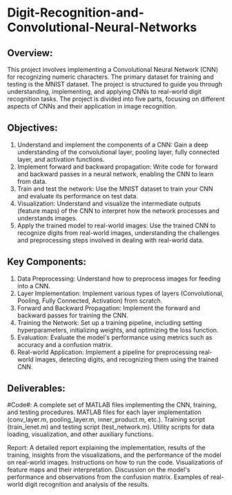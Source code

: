 # Digit-Recognition-and-Convolutional-Neural-Networks
## Overview:
This project involves implementing a Convolutional Neural Network (CNN) for recognizing numeric characters. The primary dataset for training and testing is the MNIST dataset. The project is structured to guide you through understanding, implementing, and applying CNNs to real-world digit recognition tasks. The project is divided into five parts, focusing on different aspects of CNNs and their application in image recognition.

## Objectives:
1. Understand and implement the components of a CNN: Gain a deep understanding of the convolutional layer, pooling layer, fully connected layer, and activation functions.
2. Implement forward and backward propagation: Write code for forward and backward passes in a neural network, enabling the CNN to learn from data.
3. Train and test the network: Use the MNIST dataset to train your CNN and evaluate its performance on test data.
4. Visualization: Understand and visualize the intermediate outputs (feature maps) of the CNN to interpret how the network processes and understands images.
5. Apply the trained model to real-world images: Use the trained CNN to recognize digits from real-world images, understanding the challenges and preprocessing steps involved in dealing with real-world data.
   
## Key Components:
1. Data Preprocessing: Understand how to preprocess images for feeding into a CNN.
2. Layer Implementation: Implement various types of layers (Convolutional, Pooling, Fully Connected, Activation) from scratch.
3. Forward and Backward Propagation: Implement the forward and backward passes for training the CNN.
4. Training the Network: Set up a training pipeline, including setting hyperparameters, initializing weights, and optimizing the loss function.
5. Evaluation: Evaluate the model's performance using metrics such as accuracy and a confusion matrix.
6. Real-world Application: Implement a pipeline for preprocessing real-world images, detecting digits, and recognizing them using the trained CNN.
   
## Deliverables:
#Code#: A complete set of MATLAB files implementing the CNN, training, and testing procedures.
MATLAB files for each layer implementation (conv_layer.m, pooling_layer.m, inner_product.m, etc.).
Training script (train_lenet.m) and testing script (test_network.m).
Utility scripts for data loading, visualization, and other auxiliary functions.

Report: A detailed report explaining the implementation, results of the training, insights from the visualizations, and the performance of the model on real-world images.
Instructions on how to run the code.
Visualizations of feature maps and their interpretation.
Discussion on the model's performance and observations from the confusion matrix.
Examples of real-world digit recognition and analysis of the results.
